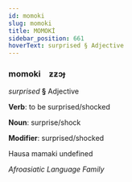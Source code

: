```yaml
---
id: momoki
slug: momoki
title: MOMOKİ
sidebar_position: 661
hoverText: surprised § Adjective
---
```


### momoki&emsp;<span kind="abugida">ƶƶɔɟ</span>

*surprised* **§** Adjective

**Verb**: to be surprised/shocked

**Noun**: surprise/shock

**Modifier**: surprised/shocked

Hausa mamaki undefined

*Afroasiatic Language Family*